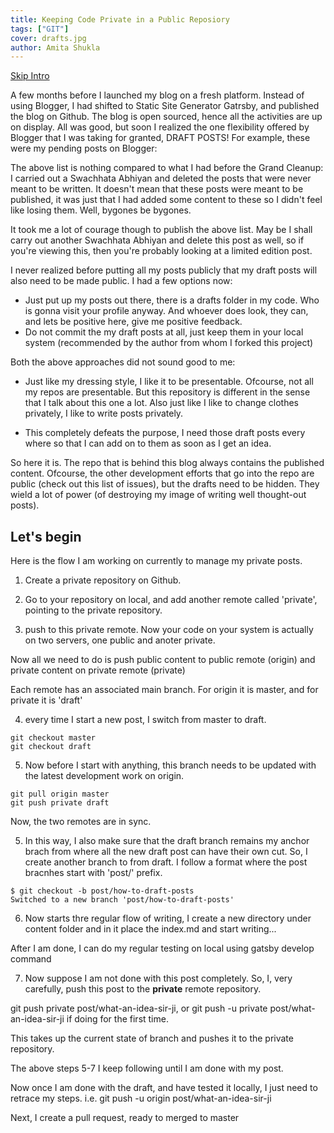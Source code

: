 ```yaml
---
title: Keeping Code Private in a Public Reposiory
tags: ["GIT"]
cover: drafts.jpg
author: Amita Shukla
---
```


[Skip Intro](#lets-begin)

A few months before I launched my blog on a fresh platform. Instead of using Blogger, I had shifted to Static Site Generator Gatrsby, and published the blog on Github. The blog is open sourced, hence all the activities are up on display. All was good, but soon I realized the one flexibility offered by Blogger that I was taking for granted, DRAFT POSTS! For example, these were my pending posts on Blogger: 

<re-img src="blogger_drafts.png"></re-img>

The above list is nothing compared to what I had before the Grand Cleanup: I carried out a Swachhata Abhiyan and deleted the posts that were never meant to be written. It doesn't mean that these posts were meant to be published, it was just that I had added some content to these so I didn't feel like losing them. Well, bygones be bygones.

It took me a lot of courage though to publish the above list. May be I shall carry out another Swachhata Abhiyan and delete this post as well, so if you're viewing this, then you're probably looking at a limited edition post. 

I never realized before putting all my posts publicly that my draft posts will also need to be made public. I had a few options now:
- Just put up my posts out there, there is a drafts folder in my code. Who is gonna visit your profile anyway. And whoever does look, they can, and lets be positive here, give me positive feedback.
- Do not commit the my draft posts at all, just keep them in your local system (recommended by the author from whom I forked this project)

Both the above approaches did not sound good to me:
- Just like my dressing style, I like it to be presentable. Ofcourse, not all my repos are presentable. But this repository is different in the sense that I talk about this one a lot. Also just like I like to change clothes privately, I like to write posts privately.

<re-img src="monkey_typing.gif"></re-img>

- This completely defeats the purpose, I need those draft posts every where so that I can add on to them as soon as I get an idea. 

So here it is. The repo that is behind this blog always contains the published content. Ofcourse, the other development efforts that go into the repo are public (check out this list of issues), but the drafts need to be hidden. They wield a lot of power (of destroying my image of writing well thought-out posts). 

<re-img src="drafts.jpg"></re-img>

## Let's begin

Here is the flow I am working on currently to manage my private posts.

1. Create a private repository on Github.

2. Go to your repository on local, and add another remote called 'private', pointing to the private repository.

3. push to this private remote. Now your code on your system is actually on two servers, one public and anoter private.

Now all we need to do is push public content to public remote (origin) and private content on private remote (private)

Each remote has an associated main branch. For origin it is master, and for private it is 'draft'

4. every time I start a new post, I switch from master to draft. 

```
git checkout master
git checkout draft
```

5. Now before I start with anything, this branch needs to be updated with the latest development work on origin.

```
git pull origin master
git push private draft
```
Now, the two remotes are in sync.

5. In this way, I also make sure that the draft branch remains my anchor brach from where all the new draft post can have their own cut. So, I create another branch to from draft. I follow a format where the post bracnhes start with 'post/' prefix.

```
$ git checkout -b post/how-to-draft-posts
Switched to a new branch 'post/how-to-draft-posts' 
```

6. Now starts thre regular flow of writing, I create a new directory under content folder and in it place the index.md and start writing...

After I am done, I can do my regular testing on local using gatsby develop command

7. Now suppose I am not done with this post completely. So, I, very carefully, push this post to the **private** remote repository.

git push private post/what-an-idea-sir-ji, or git push -u private post/what-an-idea-sir-ji if doing for the first time.

This takes up the current state of branch and pushes it to the private repository.

The above steps 5-7 I keep following until I am done with my post.

Now once I am done with the draft, and have tested it locally, I just need to retrace my steps. i.e.
git push -u origin post/what-an-idea-sir-ji

Next, I create a pull request, ready to merged to master
